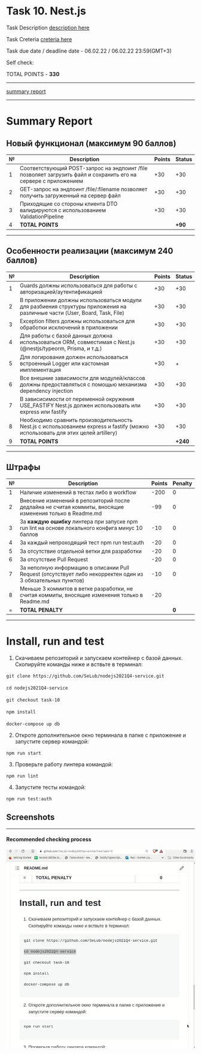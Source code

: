# __Task 10. Nest.js__

Task Description [description here](https://github.com/rolling-scopes-school/basic-nodejs-course/blob/master/descriptions/nestjs.md)

Task Creteria [creteria here](https://github.com/rolling-scopes-school/basic-nodejs-course/blob/master/cross-check/nestjs.md)

Task due date / deadline date - 06.02.22 / 06.02.22 23:59(GMT+3)

Self check:
 
 TOTAL POINTS - **330**

-----------

[summary report](#summary-report)

------------

# __Summary Report__


## Новый функционал (максимум **90 баллов**)

№ | Description | Points | Status 
--|-------------|--------|-------
1 | Соответствующий POST-запрос на эндпоинт /file позволяет загрузить файл и сохранить его на сервере с приложением | +30 | +30
2 | GET-запрос на эндпоинт /file/:filename позволяет получить загруженный на сервер файл | +30 | +30
3 | Приходящие со стороны клиента DTO валидируются с использованием ValidationPipeline | +30 | +30
4 | **TOTAL POINTS** |   | **+90**

-----

## Особенности реализации (максимум **240 баллов**)

№ | Description | Points | Status 
--|-------------|--------|-------
1 | Guards должны использоваться для работы с авторизацией/аутентификацией | +30 | +30
2 | В приложении должны использоваться модули для разбиения структуры приложения на различные части (User, Board, Task, File) | +30 | +30
3 | Exception filters должны использоваться для обработки исключений в приложении | +30 | +30
4 | Для работы с базой данных должна использоваться ORM, совместимая с Nest.js (@nestjs/typeorm, Prisma, и т.д.) | +30 | +30
5 | Для логирования должен использоваться встроенный Logger или кастомная имплементация | +30 | +
6 | Все внешние зависимости для модулей/классов должны предоставляться с помощью механизма dependency injection | +30 | +30
7 | В зависисимости от переменной окружения USE_FASTIFY Nest.js должен использовать или express или fastify | +30 | +30
8 | Необходимо сравнить производительность Nest.js с использованием express и fastify (можно использовать для этих целей artillery) | +30 | +30
9 | **TOTAL POINTS** |   | **+240**

-----
## Штрафы

№ | Description | Points | Penalty 
--|-------------|--------|--------
1 | Наличие изменений в тестах либо в workflow | -200 | 0
2 | Внесение изменений в репозиторий после дедлайна не считая коммиты, вносящие изменения только в Readme.md | -99 | 0
3 | За __каждую ошибку__ линтера при запуске npm run lint на основе локального конфига минус 10 баллов | -10 | 0
4 | За каждый непроходящий тест npm run test:auth | -20 | 0
5 | За отсутствие отдельной ветки для разработки | -20 | 0
6 | За отсутствие Pull Request | -20 | 0
7 | За неполную информацию в описании Pull Request (отсутствует либо некорректен один из 3 обязательных пунктов) | -10 | 0
8 | Меньше 3 коммитов в ветке разработки, не считая коммиты, вносящие изменения только в Readme.md | -20 |
= | **TOTAL PENALTY** |   | **0**

-----

# Install, run and test

1. Скачиваем репозиторий и запускаем контейнер с базой данных. Скопируйте команды ниже и вствьте в терминал:

```
git clone https://github.com/SeLub/nodejs2021Q4-service.git

cd nodejs2021Q4-service

git checkout task-10

npm install

docker-compose up db

```
2. Откроте дополнительное окно терминала в папке с приложение и запустите сервер командой:

```
npm run start

```
3. Проверьте работу линтера командой:

```
npm run lint

```
4. Запустите тесты командой:

```
npm run test:auth

```

## Screenshots 

------------

#### **Recommended checking process**

![Recommended checking process](checkout.gif)